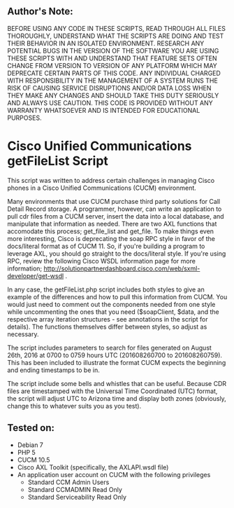 Author's Note:
--------------
BEFORE USING ANY CODE IN THESE SCRIPTS, READ THROUGH ALL FILES THOROUGHLY, UNDERSTAND WHAT THE SCRIPTS ARE DOING AND TEST THEIR BEHAVIOR IN AN ISOLATED ENVIRONMENT.  RESEARCH ANY POTENTIAL BUGS IN THE VERSION OF THE SOFTWARE YOU ARE USING THESE SCRIPTS WITH AND UNDERSTAND THAT FEATURE SETS OFTEN CHANGE FROM VERSION TO VERSION OF ANY PLATFORM WHICH MAY DEPRECATE CERTAIN PARTS OF THIS CODE.  ANY INDIVIDUAL CHARGED WITH RESPONSIBILITY IN THE MANAGEMENT OF A SYSTEM RUNS THE RISK OF CAUSING SERVICE DISRUPTIONS AND/OR DATA LOSS WHEN THEY MAKE ANY CHANGES AND SHOULD TAKE THIS DUTY SERIOUSLY AND ALWAYS USE CAUTION.  THIS CODE IS PROVIDED WITHOUT ANY WARRANTY WHATSOEVER AND IS INTENDED FOR EDUCATIONAL PURPOSES.  

Cisco Unified Communications getFileList Script
=========================================================
This script was written to address certain challenges in managing Cisco phones in a Cisco Unified Communications (CUCM) environment.  

Many environments that use CUCM purchase third party solutions for Call Detail Record storage.  A programmer, however, can write an application to pull cdr files from a CUCM server, insert the data into a local database, and manipulate that information as needed.  There are two AXL functions that accomodate this process; get_file_list and get_file.  To make things even more interesting, Cisco is deprecating the soap RPC style in favor of the docs/literal format as of CUCM 11.  So, if you're building a program to leverage AXL, you should go straight to the docs/literal style.  If you're using RPC, review the following Cisco WSDL information page for more information; http://solutionpartnerdashboard.cisco.com/web/sxml-developer/get-wsdl .

In any case, the getFileList.php script includes both styles to give an example of the differences and how to pull this information from CUCM.  You would just need to comment out the components needed from one style while uncommenting the ones that you need ($soapClient, $data, and the respective array iteration structures - see annotations in the script for details).  The functions themselves differ between styles, so adjust as necessary.

The script includes parameters to search for files generated on August 26th, 2016 at 0700 to 0759 hours UTC (201608260700 to 201608260759).  This has been included to illustrate the format CUCM expects the beginning and ending timestamps to be in.

The script include some bells and whistles that can be useful.  Because CDR files are timestamped with the Universal Time Coordinated (UTC) format, the script will adjust UTC to Arizona time and display both zones (obviously, change this to whatever suits you as you test).  

Tested on:
----------
* Debian 7
* PHP 5
* CUCM 10.5
* Cisco AXL Toolkit (specifically, the AXLAPI.wsdl file)
* An application user account on CUCM with the following privileges
  * Standard CCM Admin Users
  * Standard CCMADMIN Read Only
  * Standard Serviceability Read Only
